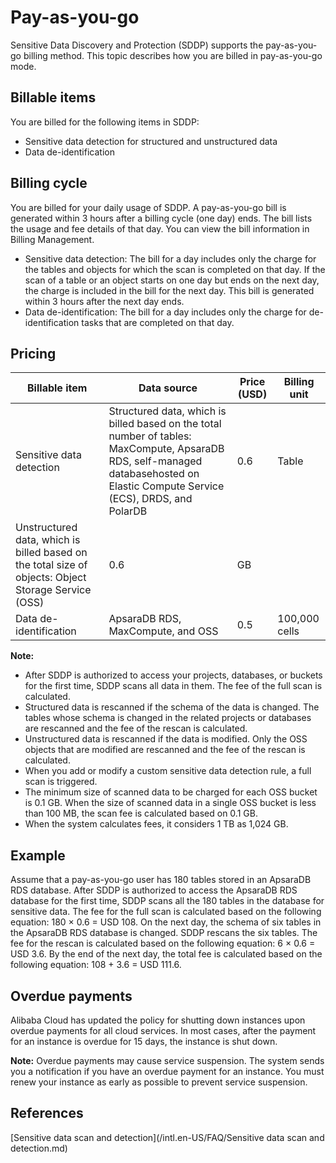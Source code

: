 # Pay-as-you-go

Sensitive Data Discovery and Protection \(SDDP\) supports the pay-as-you-go billing method. This topic describes how you are billed in pay-as-you-go mode.

## Billable items

You are billed for the following items in SDDP:

-   Sensitive data detection for structured and unstructured data
-   Data de-identification

## Billing cycle

You are billed for your daily usage of SDDP. A pay-as-you-go bill is generated within 3 hours after a billing cycle \(one day\) ends. The bill lists the usage and fee details of that day. You can view the bill information in Billing Management.

-   Sensitive data detection: The bill for a day includes only the charge for the tables and objects for which the scan is completed on that day. If the scan of a table or an object starts on one day but ends on the next day, the charge is included in the bill for the next day. This bill is generated within 3 hours after the next day ends.
-   Data de-identification: The bill for a day includes only the charge for de-identification tasks that are completed on that day.

## Pricing

|Billable item|Data source|Price \(USD\)|Billing unit|
|-------------|-----------|-------------|------------|
|Sensitive data detection|Structured data, which is billed based on the total number of tables: MaxCompute, ApsaraDB RDS, self-managed databasehosted on Elastic Compute Service \(ECS\), DRDS, and PolarDB|0.6|Table|
|Unstructured data, which is billed based on the total size of objects: Object Storage Service \(OSS\)|0.6|GB|
|Data de-identification|ApsaraDB RDS, MaxCompute, and OSS|0.5|100,000 cells|

**Note:**

-   After SDDP is authorized to access your projects, databases, or buckets for the first time, SDDP scans all data in them. The fee of the full scan is calculated.
-   Structured data is rescanned if the schema of the data is changed. The tables whose schema is changed in the related projects or databases are rescanned and the fee of the rescan is calculated.
-   Unstructured data is rescanned if the data is modified. Only the OSS objects that are modified are rescanned and the fee of the rescan is calculated.
-   When you add or modify a custom sensitive data detection rule, a full scan is triggered.
-   The minimum size of scanned data to be charged for each OSS bucket is 0.1 GB. When the size of scanned data in a single OSS bucket is less than 100 MB, the scan fee is calculated based on 0.1 GB.
-   When the system calculates fees, it considers 1 TB as 1,024 GB.

## Example

Assume that a pay-as-you-go user has 180 tables stored in an ApsaraDB RDS database. After SDDP is authorized to access the ApsaraDB RDS database for the first time, SDDP scans all the 180 tables in the database for sensitive data. The fee for the full scan is calculated based on the following equation: 180 × 0.6 = USD 108. On the next day, the schema of six tables in the ApsaraDB RDS database is changed. SDDP rescans the six tables. The fee for the rescan is calculated based on the following equation: 6 × 0.6 = USD 3.6. By the end of the next day, the total fee is calculated based on the following equation: 108 + 3.6 = USD 111.6.

## Overdue payments

Alibaba Cloud has updated the policy for shutting down instances upon overdue payments for all cloud services. In most cases, after the payment for an instance is overdue for 15 days, the instance is shut down.

**Note:** Overdue payments may cause service suspension. The system sends you a notification if you have an overdue payment for an instance. You must renew your instance as early as possible to prevent service suspension.

## References

[Sensitive data scan and detection](/intl.en-US/FAQ/Sensitive data scan and detection.md)

